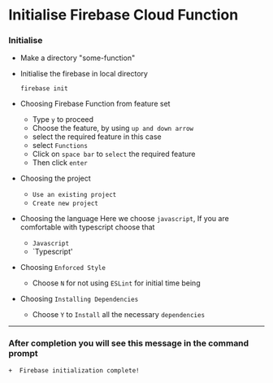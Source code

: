 # Initialise Firebase Cloud Function

### Initialise
- Make a directory "some-function"
- Initialise the firebase in local directory

	``` console
	firebase init
	```

- Choosing Firebase Function from feature set
	- Type `y` to proceed
	- Choose the feature, by using `up and down arrow`
	- select the required feature in this case
	- select `Functions`
	- Click on `space bar` to `select` the required feature
	- Then click `enter`

- Choosing the project
	- `Use an existing project`
	- `Create new project`

- Choosing the language
	Here we choose `javascript`, If you are comfortable with typescript choose that
	- `Javascript`
	- `Typescript'

- Choosing `Enforced Style`
	- Choose `N` for not using `ESLint` for initial time being

- Choosing `Installing Dependencies`
	- Choose `Y` to `Install` all the necessary `dependencies`
	
---
### After completion you will see this message in the command prompt
```console
+  Firebase initialization complete!
```
